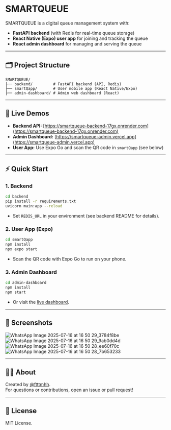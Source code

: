 # SMARTQUEUE

SMARTQUEUE is a digital queue management system with:
- **FastAPI backend** (with Redis for real-time queue storage)
- **React Native (Expo) user app** for joining and tracking the queue
- **React admin dashboard** for managing and serving the queue

---

## 🗂️ Project Structure

```
SMARTQUEUE/
├── backend/         # FastAPI backend (API, Redis)
├── smartQapp/       # User mobile app (React Native/Expo)
├── admin-dashboard/ # Admin web dashboard (React)
```

---

## 🚀 Live Demos

- **Backend API:** [https://smartqueue-backend-17gx.onrender.com](https://smartqueue-backend-17gx.onrender.com)
- **Admin Dashboard:** [https://smartqueue-admin.vercel.app](https://smartqueue-admin.vercel.app)
- **User App:** Use Expo Go and scan the QR code in `smartQapp` (see below)

---

## ⚡ Quick Start

### 1. **Backend**
```sh
cd backend
pip install -r requirements.txt
uvicorn main:app --reload
```
- Set `REDIS_URL` in your environment (see backend README for details).

### 2. **User App (Expo)**
```sh
cd smartQapp
npm install
npx expo start
```
- Scan the QR code with Expo Go to run on your phone.

### 3. **Admin Dashboard**
```sh
cd admin-dashboard
npm install
npm start
```
- Or visit the [live dashboard](https://smartqueue-admin.vercel.app).

---

## 📱 Screenshots



![WhatsApp Image 2025-07-16 at 16 50 29_3784f8be](https://github.com/user-attachments/assets/effad8c1-1333-45bd-ab8a-ee86fca8c60c)
![WhatsApp Image 2025-07-16 at 16 50 29_9ab0dd4d](https://github.com/user-attachments/assets/78c23d6f-d193-48f4-bbb5-11d3289b8170)
![WhatsApp Image 2025-07-16 at 16 50 28_ee60f70c](https://github.com/user-attachments/assets/36db313f-d512-40d8-a4ce-12da3ee66e76)
![WhatsApp Image 2025-07-16 at 16 50 28_7b653233](https://github.com/user-attachments/assets/8a19b0c4-1cf7-49d0-b4ea-022beab0e9d9)

---

## 🙋‍♂️ About

Created by [@ftttmhh](https://github.com/ftttmhh).  
For questions or contributions, open an issue or pull request!

---

## 📝 License

MIT License.

